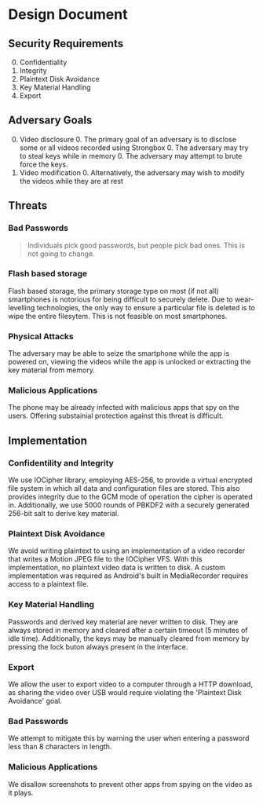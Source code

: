Design Document
===============

Security Requirements
---------------------
0. Confidentiality
0. Integrity
0. Plaintext Disk Avoidance
0. Key Material Handling
0. Export

Adversary Goals
---------------
0. Video disclosure
    0. The primary goal of an adversary is to disclose some or all videos recorded using Strongbox
    0. The adversary may try to steal keys while in memory
    0. The adversary may attempt to brute force the keys.
0. Video modification
    0. Alternatively, the adversary may wish to modify the videos while they are at rest

Threats
-------
### Bad Passwords
> Individuals pick good passwords, but people pick bad ones. This is not going to change.
### Flash based storage
Flash based storage, the primary storage type on most (if not all) smartphones is notorious for being difficult to securely delete. Due to wear-levelling technologies, the only way to ensure a particular file is deleted is to wipe the entire filesytem. This is not feasible on most smartphones.
### Physical Attacks
The adversary may be able to seize the smartphone while the app is powered on, viewing the videos while the app is unlocked or extracting the key material from memory.
### Malicious Applications
The phone may be already infected with malicious apps that spy on the users. Offering substainial protection against this threat is difficult.

Implementation
--------------
### Confidentility and Integrity
We use IOCipher library, employing AES-256, to provide a virtual encrypted file system in which all data and configuration files are stored. This also provides integrity due to the GCM mode of operation the cipher is operated in. Additionally, we use 5000 rounds of PBKDF2 with a securely generated 256-bit salt to derive key material.

### Plaintext Disk Avoidance
We avoid writing plaintext to using an implementation of a video recorder that writes a Motion JPEG file to the IOCipher VFS. With this implementation, no plaintext video data is written to disk. A custom implementation was required as Android's built in MediaRecorder requires access to a plaintext file.

### Key Material Handling
Passwords and derived key material are never written to disk. They are always stored in memory and cleared after a certain timeout (5 minutes of idle time). Additionally, the keys may be manually cleared from memory by pressing the lock buton always present in the interface.

### Export
We allow the user to export video to a computer through a HTTP download, as sharing the video over USB would require violating the 'Plaintext Disk Avoidance' goal.

### Bad Passwords
We attempt to mitigate this by warning the user when entering a password less than 8 characters in length.

### Malicious Applications
We disallow screenshots to prevent other apps from spying on the video as it plays.
